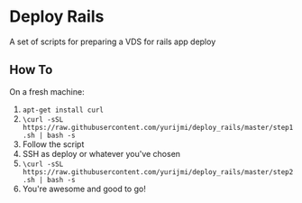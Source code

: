 # Deploy Rails
A set of scripts for preparing a VDS for rails app deploy

## How To

On a fresh machine:
1. ```apt-get install curl```
2. ```\curl -sSL https://raw.githubusercontent.com/yurijmi/deploy_rails/master/step1.sh | bash -s```
3. Follow the script
4. SSH as deploy or whatever you've chosen
5. ```\curl -sSL https://raw.githubusercontent.com/yurijmi/deploy_rails/master/step2.sh | bash -s```
6. You're awesome and good to go!

